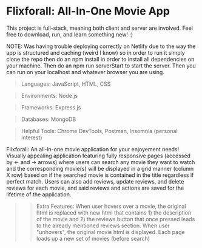 # Flixforall: All-In-One Movie App

This project is full-stack, meaning both client and server are involved. Feel free to download, run, and learn something new! :)

NOTE: Was having trouble deploying correctly on Netlify due to the way the app is structured and caching (weird I know) so in order to run it simply clone the repo then do an npm install in order to install all dependencies on your machine. Then do an npm run serverStart to start the server. Then you can run on your localhost and whatever browser you are using.

>Languages: JavaScript, HTML, CSS

>Environments: Node.js

>Frameworks: Express.js

>Databases: MongoDB

>Helpful Tools: Chrome DevTools, Postman, Insomnia (personal interest)

Flixforall: An all-in-one movie application for your enjoyement needs!
Visually appealing application featuring fully responsive pages (accessed by <- and -> arrows) where users can search any movie they want to watch and the corresponding movie(s) will be displayed in a grid manner (column X row) based on if the searched movie is contained in the title regardless if perfect match.
Users can also add reviews, update reviews, and delete reviews for each movie, and said reviews and actions are saved for the lifetime of the application. 
>> Extra Features:
> When user hovers over a movie, the original html is replaced with new html that contains 1) the description of the movie and 2) the reviews button that once pressed leads to the already mentioned reviews section. When user "unhovers", the original movie html is displayed. 
> Each page loads up a new set of movies (before search)
